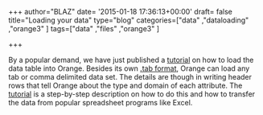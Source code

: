 +++
author="BLAZ"
date= '2015-01-18 17:36:13+00:00'
draft= false
title="Loading your data"
type="blog"
categories=["data" ,"dataloading" ,"orange3" ]
tags=["data" ,"files" ,"orange3" ]

+++

By a popular demand, we have just published a [tutorial](http://docs.orange.biolab.si/data/rst/index.html) on how to load the data table into Orange. Besides its own [.tab format](http://docs.orange.biolab.si/reference/rst/Orange.data.formats.html#tab-delimited), Orange can load any tab or comma delimited data set. The details are though in writing header rows that tell Orange about the type and domain of each attribute. The [tutorial](http://docs.orange.biolab.si/data/rst/index.html) is a step-by-step description on how to do this and how to transfer the data from popular spreadsheet programs like Excel.
